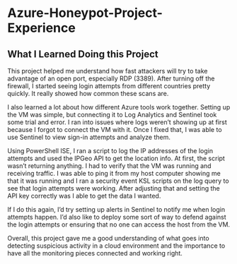 # Azure-Honeypot-Project-Experience

<h2> What I Learned Doing this Project</h2>

This project helped me understand how fast attackers will try to take advantage of an open port, especially RDP (3389). After turning off the firewall, I started seeing login attempts from different countries pretty quickly. It really showed how common these scans are.

I also learned a lot about how different Azure tools work together. Setting up the VM was simple, but connecting it to Log Analytics and Sentinel took some trial and error. I ran into issues where logs weren’t showing up at first because I forgot to connect the VM with it. Once I fixed that, I was able to use Sentinel to view sign-in attempts and analyze them.

Using PowerShell ISE, I ran a script to log the IP addresses of the login attempts and used the IPGeo API to get the location info. At first, the script wasn’t returning anything. I had to verify that the VM was running and receiving traffic. I was able to ping it from my host computer showing me that it was running and I ran a security event KSL scripts on the log query to see that login attempts were working. After adjusting that and setting the API key correctly was I able to get the data I wanted.

If I do this again, I’d try setting up alerts in Sentinel to notify me when login attempts happen. I’d also like to deploy some sort of way to defend against the login attempts or ensuring that no one can access the host from the VM.

Overall, this project gave me a good understanding of what goes into detecting suspicious activity in a cloud environment and the importance to have all the monitoring pieces connected and working right.
